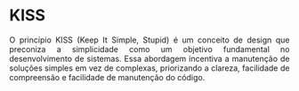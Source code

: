 # KISS

<p align="justify">
O princípio KISS (Keep It Simple, Stupid) é um conceito de design que preconiza a simplicidade como um objetivo fundamental no desenvolvimento de sistemas. Essa abordagem incentiva a manutenção de soluções simples em vez de complexas, priorizando a clareza, facilidade de compreensão e facilidade de manutenção do código.</p>
